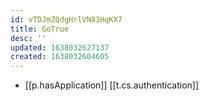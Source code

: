 ```yaml
---
id: vTDJmZQdgHrlVN83HqKX7
title: GoTrue
desc: ''
updated: 1638032627137
created: 1638032604605
---
```



- [[p.hasApplication]] [[t.cs.authentication]]
